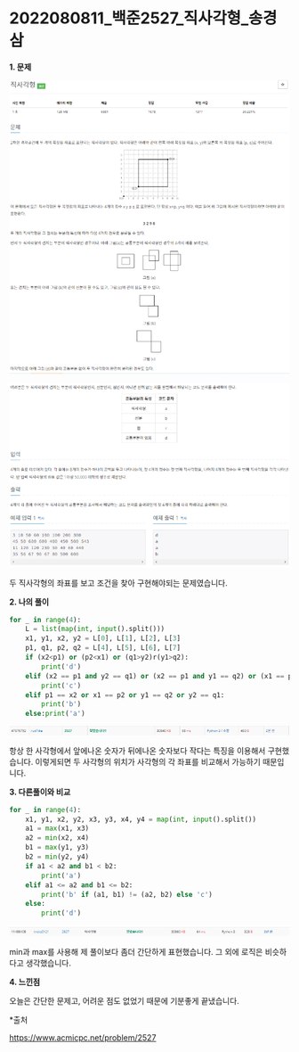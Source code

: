 # 2022080811_백준2527_직사각형_송경삼

**1. 문제**

![](20220811_백준2527_직사각형_assets/2022-08-11-23-39-26-image.png)

![](20220811_백준2527_직사각형_assets/2022-08-11-23-39-41-image.png)

두 직사각형의 좌표를 보고 조건을 찾아 구현해야되는 문제였습니다.



**2. 나의 풀이**

```python
for _ in range(4):
    L = list(map(int, input().split()))
    x1, y1, x2, y2 = L[0], L[1], L[2], L[3]
    p1, q1, p2, q2 = L[4], L[5], L[6], L[7]
    if (x2<p1) or (p2<x1) or (q1>y2)r(y1>q2):
        print('d')
    elif (x2 == p1 and y2 == q1) or (x2 == p1 and y1 == q2) or (x1 == p2 and y1 == q2) or (x1 == p2 and y2 == q1):
        print('c')
    elif p1 == x2 or x1 == p2 or y1 == q2 or y2 == q1:
        print('b')
    else:print('a')
```

![](20220811_백준2527_직사각형_assets/2022-08-11-23-37-35-image.png)

항상 한 사각형에서 앞에나온 숫자가 뒤에나온 숫자보다 작다는 특징을 이용해서 구현했습니다. 이렇게되면 두 사각형의 위치가 사각형의 각 좌표를 비교해서 가능하기 때문입니다.

**3. 다른풀이와 비교**

```python
for _ in range(4):
    x1, y1, x2, y2, x3, y3, x4, y4 = map(int, input().split())
    a1 = max(x1, x3)
    a2 = min(x2, x4)
    b1 = max(y1, y3)
    b2 = min(y2, y4)
    if a1 < a2 and b1 < b2:
        print('a')
    elif a1 <= a2 and b1 <= b2:
        print('b' if (a1, b1) != (a2, b2) else 'c')
    else:
        print('d')
```

![](20220811_백준2527_직사각형_assets/2022-08-11-23-38-45-image.png)

min과 max를 사용해 제 풀이보다 좀더 간단하게 표현했습니다. 그 외에 로직은 비슷하다고  생각했습니다.

**4. 느낀점**

오늘은 간단한 문제고, 어려운 점도 없었기 때문에 기분좋게 끝냈습니다.

*출처

https://www.acmicpc.net/problem/2527
